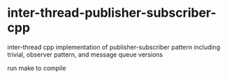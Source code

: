 # inter-thread-publisher-subscriber-cpp
inter-thread cpp implementation of publisher-subscriber pattern including trivial, observer pattern, and message queue versions

run make to compile
